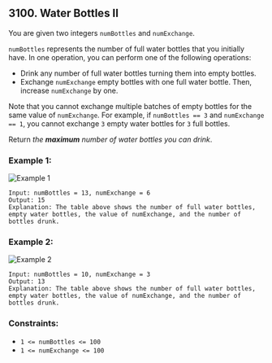 ## 3100. Water Bottles II

You are given two integers ```numBottles``` and ```numExchange```.

```numBottles``` represents the number of full water bottles that you initially have. In one operation, you can perform one of the following operations:

* Drink any number of full water bottles turning them into empty bottles.
* Exchange ```numExchange``` empty bottles with one full water bottle. Then, increase ```numExchange``` by one.

Note that you cannot exchange multiple batches of empty bottles for the same value of ```numExchange```. For example, if ```numBottles == 3``` and ```numExchange == 1```, you cannot exchange ```3``` empty water bottles for ```3``` full bottles.

Return *the **maximum** number of water bottles you can drink*.

### Example 1:

![Example 1](images/example1.png)

```
Input: numBottles = 13, numExchange = 6
Output: 15
Explanation: The table above shows the number of full water bottles, empty water bottles, the value of numExchange, and the number of bottles drunk.
```
### Example 2:

![Example 2](images/example2.png)

```
Input: numBottles = 10, numExchange = 3
Output: 13
Explanation: The table above shows the number of full water bottles, empty water bottles, the value of numExchange, and the number of bottles drunk.
```

### Constraints:

* ```1 <= numBottles <= 100```
* ```1 <= numExchange <= 100```